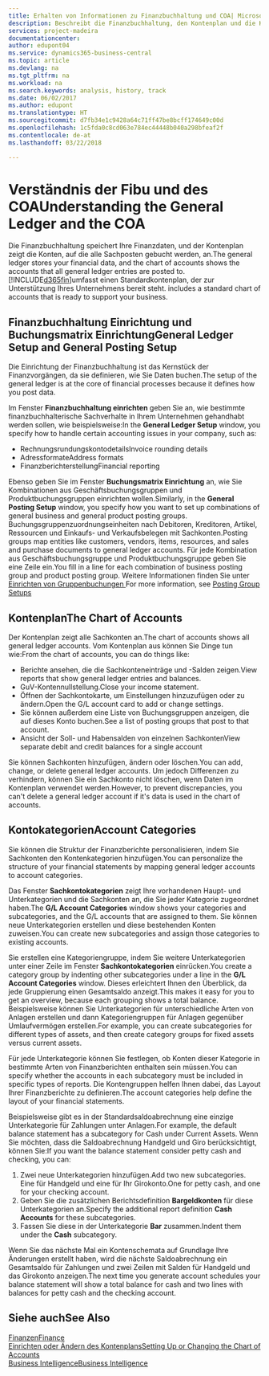 ```yaml
---
title: Erhalten von Informationen zu Finanzbuchhaltung und COA| Microsoft Docs
description: Beschreibt die Finanzbuchhaltung, den Kontenplan und die Kontokategorien.
services: project-madeira
documentationcenter: 
author: edupont04
ms.service: dynamics365-business-central
ms.topic: article
ms.devlang: na
ms.tgt_pltfrm: na
ms.workload: na
ms.search.keywords: analysis, history, track
ms.date: 06/02/2017
ms.author: edupont
ms.translationtype: HT
ms.sourcegitcommit: d7fb34e1c9428a64c71ff47be8bcff174649c00d
ms.openlocfilehash: 1c5fda0c8cd063e784ec44448b040a298bfeaf2f
ms.contentlocale: de-at
ms.lasthandoff: 03/22/2018

---
```

# <a name="understanding-the-general-ledger-and-the-coa"></a><span data-ttu-id="cc5d8-103">Verständnis der Fibu und des COA</span><span class="sxs-lookup"><span data-stu-id="cc5d8-103">Understanding the General Ledger and the COA</span></span>
<span data-ttu-id="cc5d8-104">Die Finanzbuchhaltung speichert Ihre Finanzdaten, und der Kontenplan zeigt die Konten, auf die alle Sachposten gebucht werden, an.</span><span class="sxs-lookup"><span data-stu-id="cc5d8-104">The general ledger stores your financial data, and the chart of accounts shows the accounts that all general ledger entries are posted to.</span></span> [!INCLUDE[d365fin](includes/d365fin_md.md)]<span data-ttu-id="cc5d8-105">umfasst einen Standardkontenplan, der zur Unterstützung Ihres Unternehmens bereit steht.</span><span class="sxs-lookup"><span data-stu-id="cc5d8-105"> includes a standard chart of accounts that is ready to support your business.</span></span>

## <a name="general-ledger-setup-and-general-posting-setup"></a><span data-ttu-id="cc5d8-106">Finanzbuchhaltung Einrichtung und Buchungsmatrix Einrichtung</span><span class="sxs-lookup"><span data-stu-id="cc5d8-106">General Ledger Setup and General Posting Setup</span></span>
<span data-ttu-id="cc5d8-107">Die Einrichtung der Finanzbuchhaltung ist das Kernstück der Finanzvorgängen, da sie definieren, wie Sie Daten buchen.</span><span class="sxs-lookup"><span data-stu-id="cc5d8-107">The setup of the general ledger is at the core of financial processes because it defines how you post data.</span></span>  

<span data-ttu-id="cc5d8-108">Im Fenster **Finanzbuchhaltung einrichten** geben Sie an, wie bestimmte finanzbuchhalterische Sachverhalte in Ihrem Unternehmen gehandhabt werden sollen, wie beispielsweise:</span><span class="sxs-lookup"><span data-stu-id="cc5d8-108">In the **General Ledger Setup** window, you specify how to handle certain accounting issues in your company, such as:</span></span>  

* <span data-ttu-id="cc5d8-109">Rechnungsrundungskontodetails</span><span class="sxs-lookup"><span data-stu-id="cc5d8-109">Invoice rounding details</span></span>  
* <span data-ttu-id="cc5d8-110">Adressformate</span><span class="sxs-lookup"><span data-stu-id="cc5d8-110">Address formats</span></span>  
* <span data-ttu-id="cc5d8-111">Finanzberichterstellung</span><span class="sxs-lookup"><span data-stu-id="cc5d8-111">Financial reporting</span></span>  

<span data-ttu-id="cc5d8-112">Ebenso geben Sie im Fenster **Buchungsmatrix Einrichtung** an, wie Sie Kombinationen aus Geschäftsbuchungsgruppen und Produktbuchungsgruppen einrichten wollen.</span><span class="sxs-lookup"><span data-stu-id="cc5d8-112">Similarly, in the **General Posting Setup** window, you specify how you want to set up combinations of general business and general product posting groups.</span></span> <span data-ttu-id="cc5d8-113">Buchungsgruppenzuordnungseinheiten nach Debitoren, Kreditoren, Artikel, Ressourcen und Einkaufs- und Verkaufsbelegen mit Sachkonten.</span><span class="sxs-lookup"><span data-stu-id="cc5d8-113">Posting groups map entities like customers, vendors, items, resources, and sales and purchase documents to general ledger accounts.</span></span> <span data-ttu-id="cc5d8-114">Für jede Kombination aus Geschäftsbuchungsgruppe und Produktbuchungsgruppe geben Sie eine Zeile ein.</span><span class="sxs-lookup"><span data-stu-id="cc5d8-114">You fill in a line for each combination of business posting group and product posting group.</span></span> <span data-ttu-id="cc5d8-115">Weitere Informationen finden Sie unter [Einrichten von Gruppenbuchungen ](finance-posting-groups.md)</span><span class="sxs-lookup"><span data-stu-id="cc5d8-115">For more information, see [Posting Group Setups](finance-posting-groups.md)</span></span>  

## <a name="the-chart-of-accounts"></a><span data-ttu-id="cc5d8-116">Kontenplan</span><span class="sxs-lookup"><span data-stu-id="cc5d8-116">The Chart of Accounts</span></span>
<span data-ttu-id="cc5d8-117">Der Kontenplan zeigt alle Sachkonten an.</span><span class="sxs-lookup"><span data-stu-id="cc5d8-117">The chart of accounts shows all general ledger accounts.</span></span> <span data-ttu-id="cc5d8-118">Vom Kontenplan aus können Sie Dinge tun wie:</span><span class="sxs-lookup"><span data-stu-id="cc5d8-118">From the chart of accounts, you can do things like:</span></span>  

* <span data-ttu-id="cc5d8-119">Berichte ansehen, die die Sachkonteneinträge und -Salden zeigen.</span><span class="sxs-lookup"><span data-stu-id="cc5d8-119">View reports that show general ledger entries and balances.</span></span>  
* <span data-ttu-id="cc5d8-120">GuV-Kontennullstellung.</span><span class="sxs-lookup"><span data-stu-id="cc5d8-120">Close your income statement.</span></span>  
* <span data-ttu-id="cc5d8-121">Öffnen der Sachkontokarte, um Einstellungen hinzuzufügen oder zu ändern.</span><span class="sxs-lookup"><span data-stu-id="cc5d8-121">Open the G/L account card to add or change settings.</span></span>  
* <span data-ttu-id="cc5d8-122">Sie können außerdem eine Liste von Buchungsgruppen anzeigen, die auf dieses Konto buchen.</span><span class="sxs-lookup"><span data-stu-id="cc5d8-122">See a list of posting groups that post to that account.</span></span>
* <span data-ttu-id="cc5d8-123">Ansicht der Soll- und Habensalden von einzelnen Sachkonten</span><span class="sxs-lookup"><span data-stu-id="cc5d8-123">View separate debit and credit balances for a single account</span></span>  

<span data-ttu-id="cc5d8-124">Sie können Sachkonten hinzufügen, ändern oder löschen.</span><span class="sxs-lookup"><span data-stu-id="cc5d8-124">You can add, change, or delete general ledger accounts.</span></span> <span data-ttu-id="cc5d8-125">Um jedoch Differenzen zu verhindern, können Sie ein Sachkonto nicht löschen, wenn Daten im Kontenplan verwendet werden.</span><span class="sxs-lookup"><span data-stu-id="cc5d8-125">However, to prevent discrepancies, you can't delete a general ledger account if it's data is used in the chart of accounts.</span></span>  

## <a name="account-categories"></a><span data-ttu-id="cc5d8-126">Kontokategorien</span><span class="sxs-lookup"><span data-stu-id="cc5d8-126">Account Categories</span></span>
<span data-ttu-id="cc5d8-127">Sie können die Struktur der Finanzberichte personalisieren, indem Sie Sachkonten den Kontenkategorien hinzufügen.</span><span class="sxs-lookup"><span data-stu-id="cc5d8-127">You can personalize the structure of your financial statements by mapping general ledger accounts to account categories.</span></span>  

<span data-ttu-id="cc5d8-128">Das Fenster **Sachkontokategorien** zeigt Ihre vorhandenen Haupt- und Unterkategorien und die Sachkonten an, die Sie jeder Kategorie zugeordnet haben.</span><span class="sxs-lookup"><span data-stu-id="cc5d8-128">The **G/L Account Categories** window shows your categories and subcategories, and the G/L accounts that are assigned to them.</span></span> <span data-ttu-id="cc5d8-129">Sie können neue Unterkategorien erstellen und diese bestehenden Konten zuweisen.</span><span class="sxs-lookup"><span data-stu-id="cc5d8-129">You can create new subcategories and assign those categories to existing accounts.</span></span>  

<span data-ttu-id="cc5d8-130">Sie erstellen eine Kategoriengruppe, indem Sie weitere Unterkategorien unter einer Zeile im Fenster **Sachkontokategorien** einrücken.</span><span class="sxs-lookup"><span data-stu-id="cc5d8-130">You create a category group by indenting other subcategories under a line in the **G/L Account Categories** window.</span></span> <span data-ttu-id="cc5d8-131">Dieses erleichtert Ihnen den Überblick, da jede Gruppierung einen Gesamtsaldo anzeigt.</span><span class="sxs-lookup"><span data-stu-id="cc5d8-131">This makes it easy for you to get an overview, because each grouping shows a total balance.</span></span> <span data-ttu-id="cc5d8-132">Beispielsweise können Sie Unterkategorien für unterschiedliche Arten von Anlagen erstellen und dann Kategoriengruppen für Anlagen gegenüber Umlaufvermögen erstellen.</span><span class="sxs-lookup"><span data-stu-id="cc5d8-132">For example, you can create subcategories for different types of assets, and then create category groups for fixed assets versus current assets.</span></span>  

<span data-ttu-id="cc5d8-133">Für jede Unterkategorie können Sie festlegen, ob Konten dieser Kategorie in bestimmte Arten von Finanzberichten enthalten sein müssen.</span><span class="sxs-lookup"><span data-stu-id="cc5d8-133">You can specify whether the accounts in each subcategory must be included in specific types of reports.</span></span> <span data-ttu-id="cc5d8-134">Die Kontengruppen helfen Ihnen dabei, das Layout Ihrer Finanzberichte zu definieren.</span><span class="sxs-lookup"><span data-stu-id="cc5d8-134">The account categories help define the layout of your financial statements.</span></span>  

<span data-ttu-id="cc5d8-135">Beispielsweise gibt es in der Standardsaldoabrechnung eine einzige Unterkategorie für Zahlungen unter Anlagen.</span><span class="sxs-lookup"><span data-stu-id="cc5d8-135">For example, the default balance statement has a subcategory for Cash under Current Assets.</span></span> <span data-ttu-id="cc5d8-136">Wenn Sie möchten, dass die Saldoabrechnung Handgeld und Giro berücksichtigt, können Sie:</span><span class="sxs-lookup"><span data-stu-id="cc5d8-136">If you want the balance statement consider petty cash and checking, you can:</span></span>  

1. <span data-ttu-id="cc5d8-137">Zwei neue Unterkategorien hinzufügen.</span><span class="sxs-lookup"><span data-stu-id="cc5d8-137">Add two new subcategories.</span></span> <span data-ttu-id="cc5d8-138">Eine für Handgeld und eine für Ihr Girokonto.</span><span class="sxs-lookup"><span data-stu-id="cc5d8-138">One for petty cash, and one for your checking account.</span></span>  
2. <span data-ttu-id="cc5d8-139">Geben Sie die zusätzlichen Berichtsdefinition **Bargeldkonten** für diese Unterkategorien an.</span><span class="sxs-lookup"><span data-stu-id="cc5d8-139">Specify the additional report definition **Cash Accounts** for these subcategories.</span></span>  
3. <span data-ttu-id="cc5d8-140">Fassen Sie diese in der Unterkategorie **Bar** zusammen.</span><span class="sxs-lookup"><span data-stu-id="cc5d8-140">Indent them under the **Cash** subcategory.</span></span>  

<span data-ttu-id="cc5d8-141">Wenn Sie das nächste Mal ein Kontenschemata auf Grundlage Ihre Änderungen erstellt haben, wird die nächste Saldoabrechnung ein Gesamtsaldo für Zahlungen und zwei Zeilen mit Salden für Handgeld und das Girokonto anzeigen.</span><span class="sxs-lookup"><span data-stu-id="cc5d8-141">The next time you generate account schedules your balance statement will show a total balance for cash and two lines with balances for petty cash and the checking account.</span></span>  

## <a name="see-also"></a><span data-ttu-id="cc5d8-142">Siehe auch</span><span class="sxs-lookup"><span data-stu-id="cc5d8-142">See Also</span></span>
[<span data-ttu-id="cc5d8-143">Finanzen</span><span class="sxs-lookup"><span data-stu-id="cc5d8-143">Finance</span></span>](finance.md)  
[<span data-ttu-id="cc5d8-144">Einrichten oder Ändern des Kontenplans</span><span class="sxs-lookup"><span data-stu-id="cc5d8-144">Setting Up or Changing the Chart of Accounts</span></span>](finance-setup-chart-accounts.md)  
[<span data-ttu-id="cc5d8-145">Business Intelligence</span><span class="sxs-lookup"><span data-stu-id="cc5d8-145">Business Intelligence</span></span>](bi.md)  

